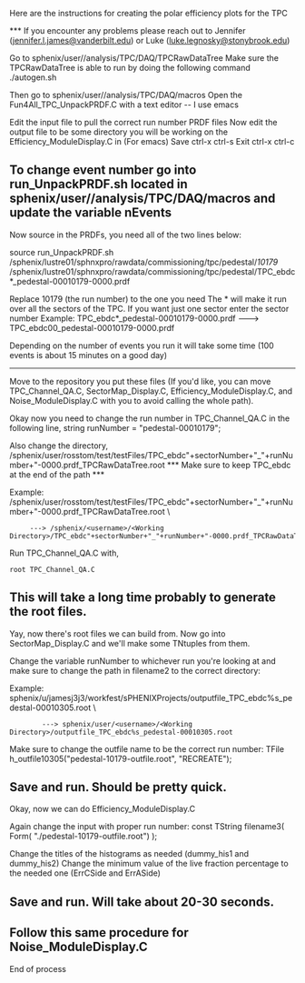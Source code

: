 
Here are the instructions for creating the polar efficiency plots for the TPC

*** If you encounter any problems please reach out to Jennifer (jennifer.l.james@vanderbilt.edu) or Luke (luke.legnosky@stonybrook.edu)

Go to sphenix/user/<username>/analysis/TPC/DAQ/TPCRawDataTree
Make sure the TPCRawDataTree is able to run by doing the following command
  ./autogen.sh

Then go to sphenix/user/<username>/analysis/TPC/DAQ/macros
Open the Fun4All_TPC_UnpackPRDF.C with a text editor -- I use emacs

  Edit the input file to pull the correct run number PRDF files
  Now edit the output file to be some directory you will be working on the Efficiency_ModuleDisplay.C in
  (For emacs)
Save ctrl-x ctrl-s
Exit ctrl-x ctrl-c

To change event number go into run_UnpackPRDF.sh located in sphenix/user/<username>/analysis/TPC/DAQ/macros and update the variable nEvents
---------------------------------------

Now source in the PRDFs, you need all of the two lines below:

  source run_UnpackPRDF.sh /sphenix/lustre01/sphnxpro/rawdata/commissioning/tpc/pedestal/*10179*
  /sphenix/lustre01/sphnxpro/rawdata/commissioning/tpc/pedestal/TPC_ebdc*_pedestal-00010179-0000.prdf

Replace 10179 (the run number) to the one you need
The * will make it run over all the sectors of the TPC. If you want just one sector enter the sector number
  Example: TPC_ebdc*_pedestal-00010179-0000.prdf  ---> TPC_ebdc00_pedestal-00010179-0000.prdf

Depending on the number of events you run it will take some time (100 events is about 15 minutes on a good day)

---------------------------------------

Move to the repository you put these files (If you'd like, you can move TPC_Channel_QA.C, SectorMap_Display.C, Efficiency_ModuleDisplay.C,
and Noise_ModuleDisplay.C with you to avoid calling the whole path).

Okay now you need to change the run number in TPC_Channel_QA.C in the following line,
string runNumber = "pedestal-00010179";

 Also change the directory,
  /sphenix/user/rosstom/test/testFiles/TPC_ebdc"+sectorNumber+"_"+runNumber+"-0000.prdf_TPCRawDataTree.root
  *** Make sure to keep TPC_ebdc at the end of the path ***

Example: /sphenix/user/rosstom/test/testFiles/TPC_ebdc"+sectorNumber+"_"+runNumber+"-0000.prdf_TPCRawDataTree.root \

         ---> /sphenix/<username>/<Working Directory>/TPC_ebdc"+sectorNumber+"_"+runNumber+"-0000.prdf_TPCRawDataTree.root

Run TPC_Channel_QA.C with,

    root TPC_Channel_QA.C 

This will take a long time probably to generate the root files.
---------------------------------------
Yay, now there's root files we can build from. Now go into SectorMap_Display.C and we'll make some TNtuples from them.
  
  Change the variable runNumber to whichever run you're looking at and make sure to change the path in filename2 to the correct directory:

   Example: sphenix/u/jamesj3j3/workfest/sPHENIXProjects/outputfile_TPC_ebdc%s_pedestal-00010305.root \

            ---> sphenix/user/<username>/<Working Directory>/outputfile_TPC_ebdc%s_pedestal-00010305.root

  Make sure to change the outfile name to be the correct run number:
  TFile h_outfile10305("pedestal-10179-outfile.root", "RECREATE");

  Save and run. Should be pretty quick.
-----------------------------------------
Okay, now we can do Efficiency_ModuleDisplay.C

  Again change the input with proper run number:
    const TString filename3( Form( "./pedestal-10179-outfile.root") );

  Change the titles of the histograms as needed (dummy_his1 and dummy_his2)
  Change the minimum value of the live fraction percentage to the needed one (ErrCSide and ErrASide)

 Save and run. Will take about 20-30 seconds.
--------------------------------------------
Follow this same procedure for Noise_ModuleDisplay.C
--------------------------------------------
End of process
